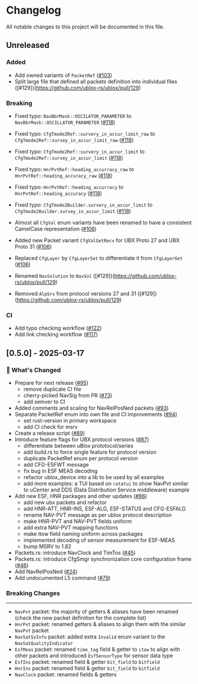 # Changelog

All notable changes to this project will be documented in this file.

## Unreleased

### Added

- Add owned variants of `PacketRef` ([#103](https://github.com/ublox-rs/ublox/pull/103))
- Split large file that defined all packets definition into individual files ([#129])(https://github.com/ublox-rs/ublox/pull/129)

### Breaking

- Fixed typo: `NavBbrMask::OSCILATOR_PARAMETER` to `NavBbrMask::OSCILLATOR_PARAMETER` ([#118](https://github.com/ublox-rs/ublox/pull/118))
- Fixed typo: `CfgTmode2Ref::survery_in_accur_limit_raw` to `CfgTmode2Ref::survey_in_accur_limit_raw` ([#118](https://github.com/ublox-rs/ublox/pull/118))
- Fixed typo: `CfgTmode2Ref::survery_in_accur_limit` to `CfgTmode2Ref::survey_in_accur_limit` ([#118](https://github.com/ublox-rs/ublox/pull/118))
- Fixed typo: `HnrPvtRef::heading_accurracy_raw` to `HnrPvtRef::heading_accuracy_raw` ([#118](https://github.com/ublox-rs/ublox/pull/118))
- Fixed typo: `HnrPvtRef::heading_accurracy` to `HnrPvtRef::heading_accuracy` ([#118](https://github.com/ublox-rs/ublox/pull/118))
- Fixed typo: `CfgTmode2Builder.survery_in_accur_limit` to `CfgTmode2Builder.survey_in_accur_limit` ([#118](https://github.com/ublox-rs/ublox/pull/118))

- Almost all `CfgVal` enum variants have been renamed to have a consistent CamelCase representation ([#106](https://github.com/ublox-rs/ublox/pull/106))
- Added new Packet variant `CfgValGetRecv` for UBX Proto 27 and UBX Proto 31 ([#106](https://github.com/ublox-rs/ublox/pull/106))
- Replaced `CfgLayer` by `CfgLayerSet` to differentiate it from `CfgLayerGet` ([#106](https://github.com/ublox-rs/ublox/pull/106))
- Renamed `NavSolution` to `NavSol` ([#129])(https://github.com/ublox-rs/ublox/pull/129)
- Removed `AlpSrv` from protocol versions 27 and 31 ([#129])(https://github.com/ublox-rs/ublox/pull/129)

### CI

- Add typo checking workflow ([#122](https://github.com/ublox-rs/ublox/pull/122))
- Add link checking workflow ([#117](https://github.com/ublox-rs/ublox/pull/117))

## [0.5.0] - 2025-03-17

### 💼 What's Changed

- Prepare for next release ([#95](https://github.com/ublox-rs/ublox/pull/95))
  - remove duplicate CI file
  - cherry-picked NavSig from PR ([#73](https://github.com/ublox-rs/ublox/pull/73))
  - add semver to CI
- Added comments and scaling for NavRelPosNed packets ([#93](https://github.com/ublox-rs/ublox/pull/93))
- Separate PacketRef enum into own file and CI improvements ([#94](https://github.com/ublox-rs/ublox/pull/94))
  - set rust-version in primary workspace
  - add CI check for msrv
- Create a release script ([#89](https://github.com/ublox-rs/ublox/pull/89))
- Introduce feature flags for UBX protocol versions ([#87](https://github.com/ublox-rs/ublox/pull/87))
  - differentiate between uBlox prototocol/series
  - add build.rs to force single feature for protocol version
  - duplicate PacketRef enum per protocol version
  - add CFG-ESFWT message
  - fix bug in ESF MEAS decoding
  - refactor ublox_device into a lib to be used by all examples
  - add more examples: a TUI based on `ratatui` to show NavPvt similar to uCenter and DDS (Data Distribution Service middleware) example
- Add new ESF, HNR packages and other updates  ([#86](https://github.com/ublox-rs/ublox/pull/86))
  - add new ubx packets and refactor
  - add HNR-ATT, HNR-INS, ESF-ALG, ESF-STATUS and CFG-ESFALG
  - rename NAV-PVT message as per ublox protocol description
  - make HNR-PVT and NAV-PVT fields uniform
  - add extra NAV-PVT mapping functions
  - make itow field naming uniform across packages
  - implemented decoding of sensor measurement for ESF-MEAS
  - bump MSRV to 1.82
- Packets.rs: introduce NavClock and TimTos ([#45](https://github.com/ublox-rs/ublox/pull/45))
- Packets.rs: introduce CfgSmgr synchronization core configuration frame ([#46](https://github.com/ublox-rs/ublox/pull/46))
- Add NavRelPosNed ([#24](https://github.com/ublox-rs/ublox/pull/24))
- Add undocumented L5 command ([#79](https://github.com/ublox-rs/ublox/pull/79))

### Breaking Changes

---

 - `NavPvt` packet: the majority of getters & aliases have been renamed (check the new packet definition for the complete list)
 - `HnrPvt` packet: renamed getters & aliases to align them with the similar `NavPvt` packet 
 - `NavSatSvInfo` packet: added extra `Invalid` enum variant to the `NavSatQualityIndicator` 
 - `EsfMeas` packet: renamed `time_tag` field & getter to `itow` to align with other packets and introduced `EsfSensorType` for sensor data type
 - `EsfIns` packet: renamed field & getter `bit_field` to `bitfield`
 - `HnrIns` packet: renamed field & getter `bit_field` to `bitfield`
 - `NavClock` packet: renamed fields & getters


